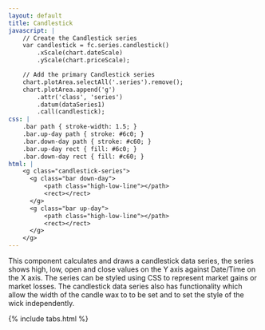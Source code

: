 ```yaml
---
layout: default
title: Candlestick
javascript: |
	// Create the Candlestick series
	var candlestick = fc.series.candlestick()
		.xScale(chart.dateScale)
		.yScale(chart.priceScale);

	// Add the primary Candlestick series
	chart.plotArea.selectAll('.series').remove();
	chart.plotArea.append('g')
		.attr('class', 'series')
		.datum(dataSeries1)
		.call(candlestick);
css: |
	.bar path { stroke-width: 1.5; }
	.bar.up-day path { stroke: #6c0; }
	.bar.down-day path { stroke: #c60; }
	.bar.up-day rect { fill: #6c0; }
	.bar.down-day rect { fill: #c60; }
html: |
	<g class="candlestick-series">
	  <g class="bar down-day">
	      <path class="high-low-line"></path>
	      <rect></rect>
	  </g>
	  <g class="bar up-day">
	      <path class="high-low-line"></path>
	      <rect></rect>
	  </g>
	</g>
---
```


This component calculates and draws a candlestick data series, the series shows high, low, open and close values on the Y axis against Date/Time on the X axis. The series can be styled using CSS to represent market gains or market losses. The candlestick data series also has functionality which allow the width of the candle wax to to be set and to set the style of the wick independently.

<div id="example_candlestick"> </div>

{% include tabs.html %}

<script type="text/javascript">
	// Mock data generation (mu, sigma, startingPrice, intraDaySteps, filter)
	var chart = createPlotArea('#example_candlestick', false);

	// Create the Candlestick series
	var candlestick = fc.series.candlestick()
		.xScale(chart.dateScale)
		.yScale(chart.priceScale);

	// Add the primary Candlestick series
	chart.plotArea.selectAll('.series').remove();
	chart.plotArea.append('g')
		.attr('class', 'series')
		.datum(dataSeries1)
		.call(candlestick);
</script>
